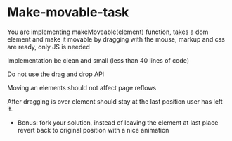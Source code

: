 # Make-movable-task

You are implementing makeMoveable(element) function, takes a dom element and make it movable by dragging with the mouse, markup and css are ready, only JS is needed

Implementation be clean and small (less than 40 lines of code)

Do not use the drag and drop API

Moving an elements should not affect page reflows

After dragging is over element should stay at the last position user has left it.

* Bonus: fork your solution, instead of leaving the element at last place revert back to original position with a nice animation